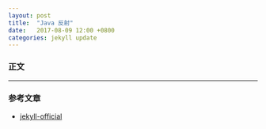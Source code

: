 ```yaml
---
layout: post
title:  "Java 反射"
date:   2017-08-09 12:00 +0800
categories: jekyll update
---
```

### 正文
---
### 参考文章
* [jekyll-official][jekyll-official]

[jekyll-official]: https://www.jekyll.com.cn/